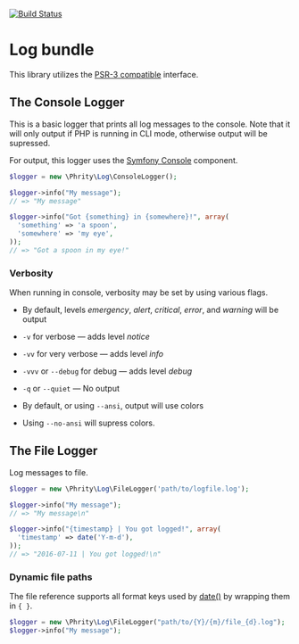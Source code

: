 [![Build Status](https://travis-ci.org/sirn-se/phrity-log-bundle.png)](https://travis-ci.org/sirn-se/phrity-log-bundle)

# Log bundle

This library utilizes the [PSR-3 compatible](https://github.com/php-fig/log) interface.


## The Console Logger

This is a basic logger that prints all log messages to the console.
Note that it will only output if PHP is running in CLI mode, otherwise output will be supressed.

For output, this logger uses the
[Symfony Console](http://symfony.com/doc/current/components/console/introduction.html) component.

```php
$logger = new \Phrity\Log\ConsoleLogger();

$logger->info("My message");
// => "My message"

$logger->info("Got {something} in {somewhere}!", array(
  'something' => 'a spoon',
  'somewhere' => 'my eye',
));
// => "Got a spoon in my eye!"
```

### Verbosity

When running in console, verbosity may be set by using various flags.

  * By default, levels _emergency_, _alert_, _critical_, _error_, and _warning_ will be output
  * `-v` for verbose — adds level _notice_
  * `-vv` for very verbose — adds level _info_
  * `-vvv` or `--debug` for debug — adds level _debug_
  * `-q` or `--quiet` — No output

  * By default, or using `--ansi`, output will use colors
  * Using `--no-ansi` will supress colors.

## The File Logger

Log messages to file.

```php
$logger = new \Phrity\Log\FileLogger('path/to/logfile.log');

$logger->info("My message");
// => "My message\n"

$logger->info("{timestamp} | You got logged!", array(
  'timestamp' => date('Y-m-d'),
));
// => "2016-07-11 | You got logged!\n"
```

### Dynamic file paths

The file reference supports all format keys used by
[date()](http://php.net/manual/en/function.date.php) by wrapping them in ```{ }```.

```php
$logger = new \Phrity\Log\FileLogger("path/to/{Y}/{m}/file_{d}.log");
$logger->info("My message");
```

